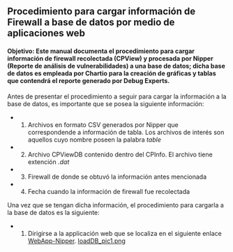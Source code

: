 ## Procedimiento para cargar información de Firewall a base de datos por medio de aplicaciones web

#### Objetivo: Este manual documenta el procedimiento para cargar información de firewall recolectada (CPView) y procesada por Nipper (Reporte de análisis de vulnerabilidades) a una base de datos; dicha base de datos es empleada por Chartio para la creación de gráficas y tablas que contendrá el reporte generado por Debug Experts.

Antes de presentar el procedimiento a seguir para cargar la información a la base de datos, es importante que se posea la siguiente información:
* 1) Archivos en formato CSV generados por Nipper que correspondende a información de tabla. Los archivos de interés son aquellos cuyo nombre poseen la palabra *table*
* 2) Archivo CPViewDB contenido dentro del CPInfo. El archivo tiene extención *.dat*
* 3) Firewall de donde se obtuvó la información antes mencionada
* 4) Fecha cuando la información de firewall fue recolectada

Una vez que se tengan dicha información, el procedimiento para cargarla a la base de datos es la siguiente:
* 1. Dirigirse a la applicación web que se localiza en el siguiente enlace [WebApp-Nipper](http://172.16.0.225:5050).
[loadDB_pic1.png](https://raw.githubusercontent.com/miguelDE/services-manual/master/manual/Images/loadDB_pic1.png)
